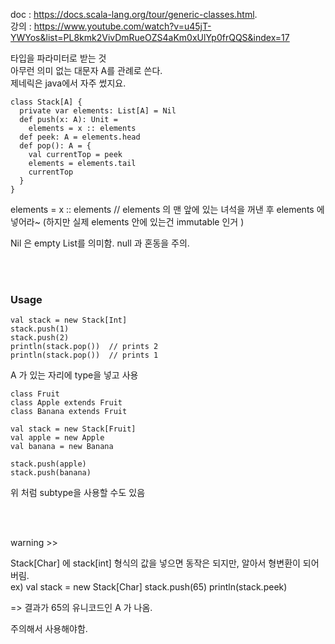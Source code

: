 doc : https://docs.scala-lang.org/tour/generic-classes.html.   
강의 : https://www.youtube.com/watch?v=u45jT-YWYos&list=PL8kmk2VivDmRueOZS4aKm0xUlYp0frQQS&index=17    

타입을 파라미터로 받는 것    
아무런 의미 없는 대문자 A를 관례로 쓴다.     
제네릭은 java에서 자주 썼지요. <T>

```
class Stack[A] {
  private var elements: List[A] = Nil
  def push(x: A): Unit =
    elements = x :: elements
  def peek: A = elements.head
  def pop(): A = {
    val currentTop = peek
    elements = elements.tail
    currentTop
  }
}
```
elements = x :: elements // elements 의 맨 앞에 있는 녀석을 꺼낸 후 elements 에 넣어라~ (하지만 실제 elements 안에 있는건 immutable 인거 )
    
Nil 은 empty List를 의미함. null 과 혼동을 주의.

  <br/><br/>
  
### Usage  

```
val stack = new Stack[Int]
stack.push(1)
stack.push(2)
println(stack.pop())  // prints 2
println(stack.pop())  // prints 1
```
  A 가 있는 자리에 type을 넣고 사용
```
class Fruit
class Apple extends Fruit
class Banana extends Fruit

val stack = new Stack[Fruit]
val apple = new Apple
val banana = new Banana

stack.push(apple)
stack.push(banana)
```
위 처럼 subtype을 사용할 수도 있음

<br/><br/>
  
warning >>

Stack[Char] 에 stack[int] 형식의 값을 넣으면 동작은 되지만, 알아서 형변환이 되어버림.   
ex) val stack = new Stack[Char]
  stack.push(65)
  println(stack.peek) 
  
=> 결과가 65의 유니코드인 A 가 나옴.

주의해서 사용해야함.

  
